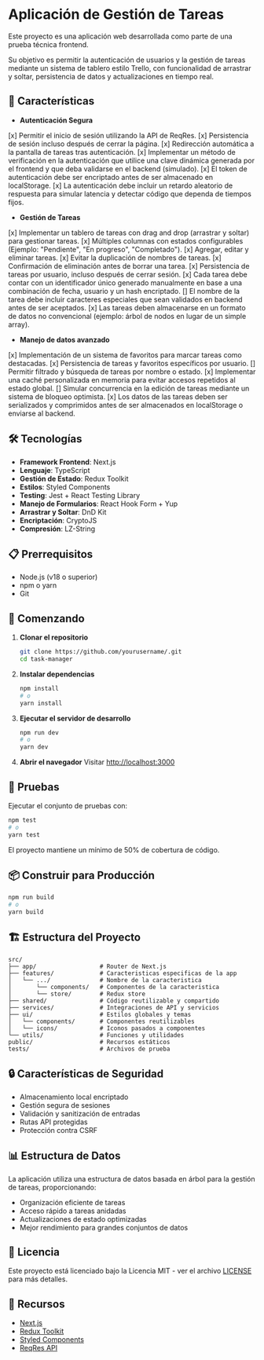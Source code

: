 # Aplicación de Gestión de Tareas

Este proyecto es una aplicación web desarrollada como parte de una prueba técnica frontend.

Su objetivo es permitir la autenticación de usuarios y la gestión de tareas mediante un sistema de tablero estilo Trello, con funcionalidad de arrastrar y soltar, persistencia de datos y actualizaciones en tiempo real.

## 🚀 Características

- **Autenticación Segura**

[x] Permitir el inicio de sesión utilizando la API de ReqRes.
[x] Persistencia de sesión incluso después de cerrar la página.
[x] Redirección automática a la pantalla de tareas tras autenticación.
[x] Implementar un método de verificación en la autenticación que utilice una
clave dinámica generada por el frontend y que deba validarse en el backend
(simulado).
[x] El token de autenticación debe ser encriptado antes de ser almacenado en
localStorage.
[x] La autenticación debe incluir un retardo aleatorio de respuesta para simular
latencia y detectar código que dependa de tiempos fijos.

- **Gestión de Tareas**

[x] Implementar un tablero de tareas con drag and drop (arrastrar y soltar) para
gestionar tareas.
[x] Múltiples columnas con estados configurables (Ejemplo: "Pendiente", "En
progreso", "Completado").
[x] Agregar, editar y eliminar tareas.
[x] Evitar la duplicación de nombres de tareas.
[x] Confirmación de eliminación antes de borrar una tarea.
[x] Persistencia de tareas por usuario, incluso después de cerrar sesión.
[x] Cada tarea debe contar con un identificador único generado manualmente en
base a una combinación de fecha, usuario y un hash encriptado.
[] El nombre de la tarea debe incluir caracteres especiales que sean validados
en backend antes de ser aceptados.
[x] Las tareas deben almacenarse en un formato de datos no convencional
(ejemplo: árbol de nodos en lugar de un simple array).

- **Manejo de datos avanzado**

[x] Implementación de un sistema de favoritos para marcar tareas como destacadas.
[x] Persistencia de tareas y favoritos específicos por usuario.
[] Permitir filtrado y búsqueda de tareas por nombre o estado.
[x] Implementar una caché personalizada en memoria para evitar accesos
repetidos al estado global.
[] Simular concurrencia en la edición de tareas mediante un sistema de
bloqueo optimista.
[x] Los datos de las tareas deben ser serializados y comprimidos antes de ser
almacenados en localStorage o enviarse al backend.

## 🛠️ Tecnologías

- **Framework Frontend**: Next.js
- **Lenguaje**: TypeScript
- **Gestión de Estado**: Redux Toolkit
- **Estilos**: Styled Components
- **Testing**: Jest + React Testing Library
- **Manejo de Formularios**: React Hook Form + Yup
- **Arrastrar y Soltar**: DnD Kit
- **Encriptación**: CryptoJS
- **Compresión**: LZ-String

## 📋 Prerrequisitos

- Node.js (v18 o superior)
- npm o yarn
- Git

## 🚀 Comenzando

1. **Clonar el repositorio**

   ```bash
   git clone https://github.com/yourusername/.git
   cd task-manager
   ```

2. **Instalar dependencias**

   ```bash
   npm install
   # o
   yarn install
   ```

3. **Ejecutar el servidor de desarrollo**

   ```bash
   npm run dev
   # o
   yarn dev
   ```

4. **Abrir el navegador**
   Visitar [http://localhost:3000](http://localhost:3000)

## 🧪 Pruebas

Ejecutar el conjunto de pruebas con:

```bash
npm test
# o
yarn test
```

El proyecto mantiene un mínimo de 50% de cobertura de código.

## 📦 Construir para Producción

```bash
npm run build
# o
yarn build
```

## 🏗️ Estructura del Proyecto

```
src/
├── app/                  # Router de Next.js
├── features/             # Caracteristicas especificas de la app
│   └── .../              # Nombre de la caracteristica
│       └── components/   # Componentes de la caracteristica
│       └── store/        # Redux store
├── shared/               # Código reutilizable y compartido
├── services/             # Integraciones de API y servicios
├── ui/                   # Estilos globales y temas
│   └── components/       # Componentes reutilizables
│   └── icons/            # Iconos pasados a componentes
└── utils/                # Funciones y utilidades
public/                   # Recursos estáticos
tests/                    # Archivos de prueba
```

## 🔒 Características de Seguridad

- Almacenamiento local encriptado
- Gestión segura de sesiones
- Validación y sanitización de entradas
- Rutas API protegidas
- Protección contra CSRF

## 📊 Estructura de Datos

La aplicación utiliza una estructura de datos basada en árbol para la gestión de tareas, proporcionando:

- Organización eficiente de tareas
- Acceso rápido a tareas anidadas
- Actualizaciones de estado optimizadas
- Mejor rendimiento para grandes conjuntos de datos

## 📝 Licencia

Este proyecto está licenciado bajo la Licencia MIT - ver el archivo [LICENSE](LICENSE) para más detalles.

## 🔗 Recursos

- [Next.js](https://nextjs.org/)
- [Redux Toolkit](https://redux-toolkit.js.org/)
- [Styled Components](https://styled-components.com/)
- [ReqRes API](https://reqres.in/)
